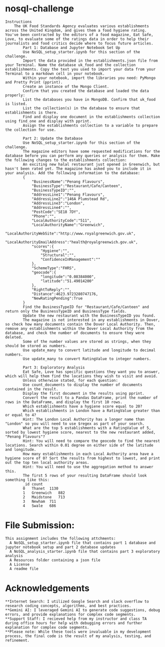 # nosql-challenge
    Instructions
        The UK Food Standards Agency evaluates various establishments across the United Kingdom, and gives them a food hygiene rating. You've been contracted by the editors of a food magazine, Eat Safe, Love, to evaluate some of the ratings data in order to help their journalists and food critics decide where to focus future articles.
            Part 1: Database and Jupyter Notebook Set Up
            Use NoSQL_setup_starter.ipynb for this section of the challenge.
            Import the data provided in the establishments.json file from your Terminal. Name the database uk_food and the collection establishments. Copy the text you used to import your data from your Terminal to a markdown cell in your notebook.
            Within your notebook, import the libraries you need: PyMongo and Pretty Print (pprint).
            Create an instance of the Mongo Client.
            Confirm that you created the database and loaded the data properly:
            List the databases you have in MongoDB. Confirm that uk_food is listed.
            List the collection(s) in the database to ensure that establishments is there.
            Find and display one document in the establishments collection using find_one and display with pprint.
            Assign the establishments collection to a variable to prepare the collection for use.

            Part 2: Update the Database
            Use NoSQL_setup_starter.ipynb for this section of the challenge.
            The magazine editors have some requested modifications for the database before you can perform any queries or analysis for them. Make the following changes to the establishments collection:
            An exciting new halal restaurant just opened in Greenwich, but hasn't been rated yet. The magazine has asked you to include it in your analysis. Add the following information to the database:
            {
                "BusinessName":"Penang Flavours",
                "BusinessType":"Restaurant/Cafe/Canteen",
                "BusinessTypeID":"",
                "AddressLine1":"Penang Flavours",
                "AddressLine2":"146A Plumstead Rd",
                "AddressLine3":"London",
                "AddressLine4":"",
                "PostCode":"SE18 7DY",
                "Phone":"",
                "LocalAuthorityCode":"511",
                "LocalAuthorityName":"Greenwich",
                "LocalAuthorityWebSite":"http://www.royalgreenwich.gov.uk",
                "LocalAuthorityEmailAddress":"health@royalgreenwich.gov.uk",
                "scores":{
                    "Hygiene":"",
                    "Structural":"",
                    "ConfidenceInManagement":""
                },
                "SchemeType":"FHRS",
                "geocode":{
                    "longitude":"0.08384000",
                    "latitude":"51.49014200"
                },
                "RightToReply":"",
                "Distance":4623.9723280747176,
                "NewRatingPending":True
            }
            Find the BusinessTypeID for "Restaurant/Cafe/Canteen" and return only the BusinessTypeID and BusinessType fields.
            Update the new restaurant with the BusinessTypeID you found.
            The magazine is not interested in any establishments in Dover, so check how many documents contain the Dover Local Authority. Then, remove any establishments within the Dover Local Authority from the database, and check the number of documents to ensure they were deleted.
            Some of the number values are stored as strings, when they should be stored as numbers.
            Use update_many to convert latitude and longitude to decimal numbers.
            Use update_many to convert RatingValue to integer numbers.
            
            Part 3: Exploratory Analysis
            Eat Safe, Love has specific questions they want you to answer, which will help them find the locations they wish to visit and avoid.        
            Unless otherwise stated, for each question:
            Use count_documents to display the number of documents contained in the result.
            Display the first document in the results using pprint.
            Convert the result to a Pandas DataFrame, print the number of rows in the DataFrame, and display the first 10 rows.
            Which establishments have a hygiene score equal to 20?
            Which establishments in London have a RatingValue greater than or equal to 4?
            Hint: The London Local Authority has a longer name than "London" so you will need to use $regex as part of your search.
            What are the top 5 establishments with a RatingValue of 5, sorted by lowest hygiene score, nearest to the new restaurant added, "Penang Flavours"?
            Hint: You will need to compare the geocode to find the nearest locations. Search within 0.01 degree on either side of the latitude and longitude.
            How many establishments in each Local Authority area have a hygiene score of 0? Sort the results from highest to lowest, and print out the top ten local authority areas.
            Hint: You will need to use the aggregation method to answer this.
            The first 5 rows of your resulting DataFrame should look something like this:
            _id	count
            0	Thanet	1130
            1	Greenwich	882
            2	Maidstone	713
            3	Newham	711
            4	Swale	686

# File Submission:
    This assignment includes the following attchments:
      A NoSQL_setup_starter.ipynb file that contains part 1 database and jupyter notebook setup and part 2 database updates
      A NoSQL_analysis_starter.ipynb file that contains part 3 exploratory analysis
      A Resources folder containing a json file
      A License
      A readme file  


# Acknowledgements
    **Internet Search: I utilized Google Search and slack overflow to research coding concepts, algorithms, and best practices.
    **Gemini AI: I leveraged Gemini AI to generate code suggestions, debug errors, and provide explanations for complex code segments.
    **Support Staff: I recieved help from my instructor and class TA during office hours for help with debugging errors and further explanation for complex code segments.
    **Please note: While these tools were invaluable in my development process, the final code is the result of my analysis, testing, and refinement.
